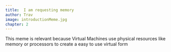 ```yaml
---
title:  I am requesting memory
author: Trav
image: introductionMeme.jpg
chapter: 2
---
```

This meme is relevant because Virtual Machines use physical resources like memory or processors to create a easy to use virtual form 
